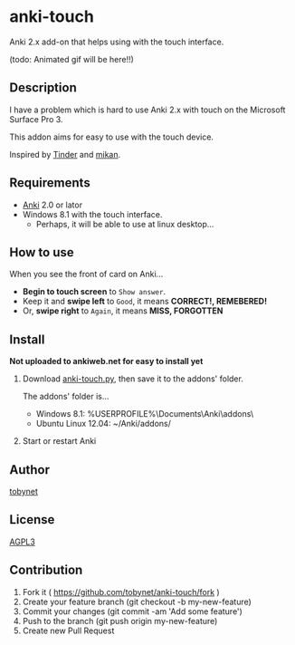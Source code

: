 anki-touch
==========

Anki 2.x add-on that helps using with the touch interface.

(todo: Animated gif will be here!!)


## Description

I have a problem which is hard to use Anki 2.x with touch on the Microsoft Surface Pro 3.

This addon aims for easy to use with the touch device.

Inspired by [Tinder] and [mikan].


## Requirements

* [Anki] 2.0 or lator
* Windows 8.1 with the touch interface.
    * Perhaps, it will be able to use at linux desktop...


## How to use

When you see the front of card on Anki...

* **Begin to touch screen** to `Show answer`.
* Keep it and **swipe left** to `Good`, it means **CORRECT!, REMEBERED!**
* Or, **swipe right** to `Again`, it means **MISS, FORGOTTEN**


## Install

**Not uploaded to ankiweb.net for easy to install yet** 


1. Download [anki-touch.py], then save it to the addons' folder.

    The addons' folder is...

    * Windows 8.1: %USERPROFILE%\Documents\Anki\addons\
    * Ubuntu Linux 12.04: ~/Anki/addons/

2. Start or restart Anki


## Author

[tobynet](https://github.com/tobynet/)


## License

[AGPL3](https://github.com/tobynet/anki-touch/blob/master/LICENSE)

## Contribution

1. Fork it ( https://github.com/tobynet/anki-touch/fork )
2. Create your feature branch (git checkout -b my-new-feature)
3. Commit your changes (git commit -am 'Add some feature')
4. Push to the branch (git push origin my-new-feature)
5. Create new Pull Request


[Anki]: http://ankisrs.net/
[Tinder]: http://www.gotinder.com/
[mikan]: http://www.youtube.com/watch?v=5ujG-0zrtrw
[anki-touch.py]: https://raw.githubusercontent.com/tobynet/anki-touch/master/anki-touch.py

